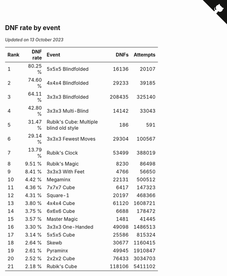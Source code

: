 ## DNF rate by event

*Updated on 13 October 2023*

| Rank | DNF rate | Event | DNFs | Attempts |
| :--- | ---: | :--- | ---: | ---: |
| 1 | 80.25 % | 5x5x5 Blindfolded | 16136 | 20107 |
| 2 | 74.60 % | 4x4x4 Blindfolded | 29233 | 39185 |
| 3 | 64.11 % | 3x3x3 Blindfolded | 208435 | 325140 |
| 4 | 42.80 % | 3x3x3 Multi-Blind | 14142 | 33043 |
| 5 | 31.47 % | Rubik's Cube: Multiple blind old style | 186 | 591 |
| 6 | 29.14 % | 3x3x3 Fewest Moves | 29304 | 100567 |
| 7 | 13.79 % | Rubik's Clock | 53499 | 388019 |
| 8 | 9.51 % | Rubik's Magic | 8230 | 86498 |
| 9 | 8.41 % | 3x3x3 With Feet | 4766 | 56650 |
| 10 | 4.42 % | Megaminx | 22131 | 500512 |
| 11 | 4.36 % | 7x7x7 Cube | 6417 | 147323 |
| 12 | 4.31 % | Square-1 | 20197 | 468366 |
| 13 | 3.80 % | 4x4x4 Cube | 61120 | 1608721 |
| 14 | 3.75 % | 6x6x6 Cube | 6688 | 178472 |
| 15 | 3.57 % | Master Magic | 1481 | 41445 |
| 16 | 3.30 % | 3x3x3 One-Handed | 49098 | 1486513 |
| 17 | 3.14 % | 5x5x5 Cube | 25586 | 815324 |
| 18 | 2.64 % | Skewb | 30677 | 1160415 |
| 19 | 2.61 % | Pyraminx | 49945 | 1910847 |
| 20 | 2.52 % | 2x2x2 Cube | 76433 | 3034703 |
| 21 | 2.18 % | Rubik's Cube | 118106 | 5411102 |


<a href="https://github.com/JustinTimeCuber/wca_statistics" class="github-corner" aria-label="View source on Github"><svg width="80" height="80" viewBox="0 0 250 250" style="fill:#151513; color:#fff; position: absolute; top: 0; border: 0; right: 0;" aria-hidden="true"><path d="M0,0 L115,115 L130,115 L142,142 L250,250 L250,0 Z"></path><path d="M128.3,109.0 C113.8,99.7 119.0,89.6 119.0,89.6 C122.0,82.7 120.5,78.6 120.5,78.6 C119.2,72.0 123.4,76.3 123.4,76.3 C127.3,80.9 125.5,87.3 125.5,87.3 C122.9,97.6 130.6,101.9 134.4,103.2" fill="currentColor" style="transform-origin: 130px 106px;" class="octo-arm"></path><path d="M115.0,115.0 C114.9,115.1 118.7,116.5 119.8,115.4 L133.7,101.6 C136.9,99.2 139.9,98.4 142.2,98.6 C133.8,88.0 127.5,74.4 143.8,58.0 C148.5,53.4 154.0,51.2 159.7,51.0 C160.3,49.4 163.2,43.6 171.4,40.1 C171.4,40.1 176.1,42.5 178.8,56.2 C183.1,58.6 187.2,61.8 190.9,65.4 C194.5,69.0 197.7,73.2 200.1,77.6 C213.8,80.2 216.3,84.9 216.3,84.9 C212.7,93.1 206.9,96.0 205.4,96.6 C205.1,102.4 203.0,107.8 198.3,112.5 C181.9,128.9 168.3,122.5 157.7,114.1 C157.9,116.9 156.7,120.9 152.7,124.9 L141.0,136.5 C139.8,137.7 141.6,141.9 141.8,141.8 Z" fill="currentColor" class="octo-body"></path></svg></a><style>.github-corner:hover .octo-arm{animation:octocat-wave 560ms ease-in-out}@keyframes octocat-wave{0%,100%{transform:rotate(0)}20%,60%{transform:rotate(-25deg)}40%,80%{transform:rotate(10deg)}}@media (max-width:500px){.github-corner:hover .octo-arm{animation:none}.github-corner .octo-arm{animation:octocat-wave 560ms ease-in-out}}</style>
